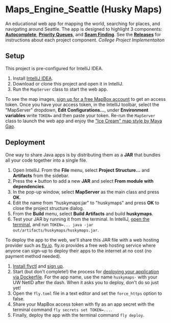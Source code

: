 # Maps_Engine_Seattle (Husky Maps)

An educational web app for mapping the world, searching for places, and navigating around Seattle. The app is designed to highlight 3 components: [**Autocomplete**](src/autocomplete/), [**Priority Queues**](src/minpq/), and [**Seam Finding**](src/seamfinding/). See the [**Releases**](https://github.com/kevinlin1/huskymaps/releases) for instructions about each project component. *College Project Implementaiton*

## Setup

This project is pre-configured for IntelliJ IDEA.

1. Install [IntelliJ IDEA](https://www.jetbrains.com/idea/download/).
1. Download or clone this project and open it in IntelliJ.
1. Run the `MapServer` class to start the web app.

To see the map images, [sign up for a free MapBox account](https://account.mapbox.com/auth/signup/?route-to=%22https://account.mapbox.com/access-tokens/%22) to get an access token. Once you have your access token, in the IntelliJ toolbar, select the "MapServer" dropdown, **Edit Configurations...**, under **Environment variables** write `TOKEN=` and then paste your token. Re-run the `MapServer` class to launch the web app and enjoy the ["Ice Cream" map style by Maya Gao](https://www.mapbox.com/gallery/).

## Deployment

One way to share Java apps is by distributing them as a **JAR** that bundles all your code together into a single file.

1. Open IntelliJ. From the **File** menu, select **Project Structure...** and **Artifacts** from the sidebar.
1. Press the **+** button to add a new **JAR** and select **From module with dependencies**.
1. In the pop-up window, select **MapServer** as the main class and press **OK**.
1. Edit the name from "huskymaps:jar" to "huskymaps" and press **OK** to close the project structure dialog.
1. From the **Build** menu, select **Build Artifacts** and build **huskymaps**.
1. Test your JAR by running it from the terminal. In IntelliJ, [open the terminal](https://www.jetbrains.com/help/idea/terminal-emulator.html#open-terminal), and run `TOKEN=... java -jar out/artifacts/huskymaps/huskymaps.jar`.

To deploy the app to the web, we'll share this JAR file with a web hosting provider such as [fly.io](https://fly.io). fly.io provides a free web hosting service where anyone can sign-up to deploy their apps to the internet at no cost (no payment method needed).

1. [Install flyctl](https://fly.io/docs/hands-on/install-flyctl/) and [sign up](https://fly.io/docs/hands-on/sign-up/).
1. Start (but don't complete!) the process for [deploying your application via Dockerfile](https://fly.io/docs/languages-and-frameworks/dockerfile/). For the app name, use the name `huskymaps-` with your UW NetID after the dash. When it asks you to deploy, don't do so just yet!
1. Open the `fly.toml` file in a text editor and set the `force_https` option to false.
1. Share your MapBox access token with fly as an app secret with the terminal command `fly secrets set TOKEN=...`.
1. Finally, deploy the app with the terminal command `fly deploy`.
